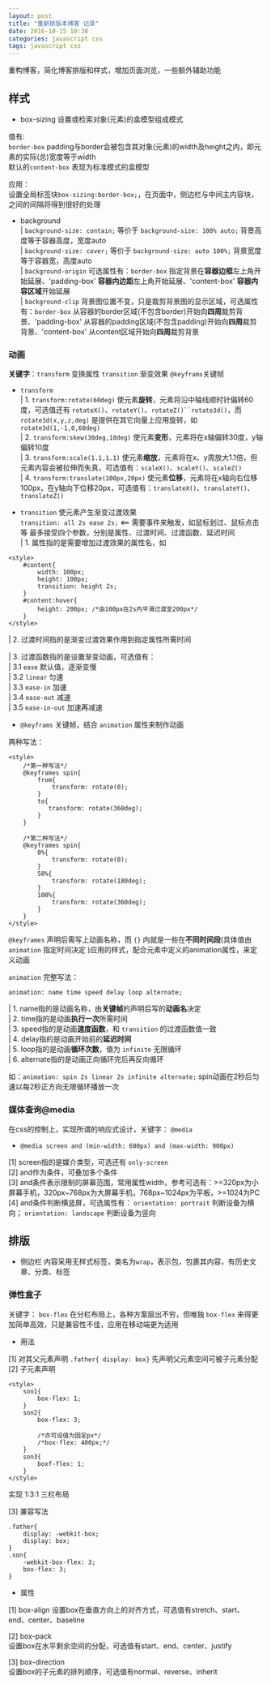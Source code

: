 ```yaml
---
layout: post
title: "重新排版本博客 记录"
date: 2016-10-15 10:30
categories: javascript css
tags: javascript css
---
```




重构博客，简化博客排版和样式，增加页面浏览，一些额外辅助功能




## 样式

- box-sizing
设置或检索对象(元素)的盒模型组成模式  

值有:  
`border-box`  padding与border会被包含其对象(元素)的width及height之内，即元素的实际(总)宽度等于width  
默认的`content-box`  表现为标准模式的盒模型  

应用：  
设置全局标签块`box-sizing:border-box;`，在页面中，侧边栏与中间主内容块，之间的间隔将得到很好的处理  

- background  
| `background-size: contain;`  等价于 `background-size: 100% auto;`  背景高度等于容器高度，宽度auto  
| `background-size: cover;`  等价于 `background-size: auto 100%;`  背景宽度等于容器宽，高度auto  
| `background-origin`  可选属性有：`border-box` 指定背景在**容器边框**左上角开始延展、'padding-box' **容器内边距**左上角开始延展、'content-box' **容器内容区域**开始延展  
| `background-clip` 背景图位置不变，只是裁剪背景图的显示区域，可选属性有：`border-box` 从容器的border区域(不包含border)开始向**四周**裁剪背景、'padding-box' 从容器的padding区域(不包含padding)开始向**四周**裁剪背景、'content-box' 从content区域开始向**四周**裁剪背景  


### 动画
**关键字**：`transform` 变换属性  `transition` 渐变效果  `@keyframs`关键帧  

- `transform`  
| 1. `transform:rotate(60deg)`  使元素**旋转**，元素将沿中轴线顺时针偏转60度，可选值还有 `rotateX()`、`rotateY()`、`rotateZ()``rotate3d()`，而 `rotate3d(x,y,z,deg)` 是提供在其它向量上应用旋转，如 `rotate3d(1,-1,0,60deg)`  
| 2. `transform:skew(30deg,10deg)`  使元素**变形**，元素将在x轴偏转30度，y轴偏转10度  
| 3. `transform:scale(1.1,1.1)`  使元素**缩放**，元素将在x、y周放大1.1倍，但元素内容会被拉伸而失真，可选值有：`scaleX()`、`scaleY()`、`scaleZ()`  
| 4. `transform:translate(100px,20px)`  使元素**位移**，元素将在x轴向右位移100px，在y轴向下位移20px，可选值有：`translateX()`、`translateY()`、`translateZ()`  

- `transition`  使元素产生渐变过渡效果  
`transition: all 2s ease 2s;`  <== 需要事件来触发，如鼠标划过、鼠标点击等  最多接受四个参数，分别是属性、过渡时间、过渡函数、延迟时间  
| 1. 属性指的是需要增加过渡效果的属性名，如

```
<style>
    #content{
        width: 100px;
        height: 100px;
        transition: height 2s;
    }
    #content:hover{
        height: 200px; /*由100px在2s内平滑过渡至200px*/
    }
</style>
```

| 2. 过渡时间指的是渐变过渡效果作用到指定属性所需时间  

| 3. 过渡函数指的是设置渐变动画，可选值有：  
| 3.1 `ease`  默认值，逐渐变慢  
| 3.2 `linear`  匀速  
| 3.3 `ease-in`  加速  
| 3.4 `ease-out`  减速  
| 3.5 `ease-in-out`  加速再减速  

- `@keyframs`
关键帧，结合 `animation` 属性来制作动画  

两种写法：  

```
<style>
    /*第一种写法*/
    @keyframes spin{
        from{
            transform: rotate(0);
        }
        to{
           transform: rotate(360deg); 
        }
    }
    
    /*第二种写法*/
    @keyframes spin{
        0%{
            transform: rotate(0);
        }
        50%{
            transform: rotate(180deg);
        }
        100%{
            transform: rotate(360deg);
        }
    }
</style>
```

`@keyframes`  声明后需写上动画名称，而 `{}` 内就是一些在**不同时间段**(具体值由 `animation` 指定时间决定 )应用的样式，配合元素中定义的animation属性，来定义动画  

`animation`  完整写法：  

`animation: name time speed delay loop alternate;`  

| 1. name指的是动画名称，由**关键帧**的声明后写的**动画名**决定  
| 2. time指的是动画**执行一次**所需时间  
| 3. speed指的是动画**速度函数**，和 `transition` 的过渡函数值一致  
| 4. delay指的是动画开始前的**延迟时间**  
| 5. loop指的是动画**循环次数**，值为 `infinite` 无限循环  
| 6. alternate指的是动画正向循环完后再反向循环  

如：`animation: spin 2s linear 2s infinite alternate;`  spin动画在2秒后匀速以每2秒正方向无限循环播放一次

### 媒体查询@media
在css的控制上，实现所谓的响应式设计，关键字： `@media`  

- `@media screen and (min-width: 600px) and (max-width: 900px)`  

[1] screen指的是媒介类型，可选还有 `only-screen`  
[2] and作为条件，可叠加多个条件  
[3] and条件表示限制的屏幕范围，常用属性width，参考可选有：>=320px为小屏幕手机，320px~768px为大屏幕手机，768px~1024px为平板，>=1024为PC  
[4] and条件判断横竖屏，可选属性有： `orientation: portrait`  判断设备为横向； `orientation: landscape`  判断设备为竖向  

## 排版

- 侧边栏
内容采用无样式标签，类名为`wrap`，表示包，包裹其内容，有历史文章、分类、标签  

### 弹性盒子

关键字： `box-flex`  在分栏布局上，各种方案层出不穷，但唯独 `box-flex` 来得更加简单高效，只是兼容性不佳，应用在移动端更为适用  

- 用法  

[1] 对其父元素声明  `.father{ display: box}`  先声明父元素空间可被子元素分配  
[2] 子元素声明  

```
<style>
    son1{
        box-flex: 1;
    }
    son2{
        box-flex: 3;

        /*亦可设值为固定px*/
        /*box-flex: 400px;*/
    }
    son3{
        boxf-flex: 1;
    }
</style>
```

实现 1:3:1 三栏布局  

[3] 兼容写法  

```
.father{
    display: -webkit-box;
    display: box;
}
.son{
    -webkit-box-flex: 3;
    box-flex: 3;
}
```

- 属性

[1] box-align  设置box在垂直方向上的对齐方式，可选值有stretch、start、end、center、baseline

[2] box-pack  
设置box在水平剩余空间的分配，可选值有start、end、center、justify

[3] box-direction  
设置box的子元素的排列顺序，可选值有normal、reverse、inherit